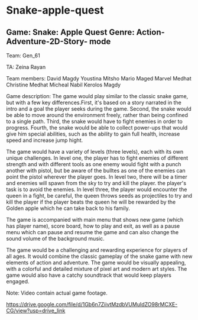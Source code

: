 # Snake-apple-quest
 ## Game: Snake: Apple Quest  Genre: Action-Adventure-2D-Story- mode
Team: Gen_61

TA: Zeina Rayan

Team members:
David Magdy
Youstina Mitsho
Mario Maged
Marvel Medhat
Christine Medhat
Micheal Nabil
Kerolos Magdy

Game description:
The game would play similar to the classic snake game, but with a few key differences.First, it's based on a story narrated in the intro and a goal the player seeks during the game. Second, the snake would be able to move around the environment freely, rather than being confined to a single path. Third, the snake would have to fight enemies in order to progress. Fourth, the snake would be able to collect power-ups that would give him special abilities, such as the ability to gain full health, increase speed and increase jump hight.

The game would have a variety of levels (three levels), each with its own unique challenges. In level one, the player has to fight enemies of different strength and with different tools as one enemy would fight with a punch another with pistol, but be aware of the bulltes as one of the enemies can point the pistol wherever the player goes. In level two, there will be a timer and enemies will spawn from the sky to try and kill the player. the player's task is to avoid the enemies. In level three, the player would encounter the queen in a fight, be careful, the queen throws seeds as projectiles to try and kill the player if the player beats the queen he will be rewarded by the Golden apple which he can take back to his family.

The game is accompanied with main menu that shows new game (which has player name), score board, how to play and exit, as well as a pause menu which can pause and resume the game and can also change the sound volume of the background music.

The game would be a challenging and rewarding experience for players of all ages. It would combine the classic gameplay of the snake game with new elements of action and adventure. The game would be visually appealing, with a colorful and detailed mixture of pixel art and modern art styles. The game would also have a catchy soundtrack that would keep players engaged.

Note: Video contain actual game footage.

https://drive.google.com/file/d/1Gb6n7ZiivtMzdbVUMuIdZO98rMCXE-CG/view?usp=drive_link
